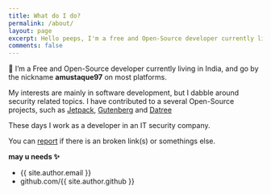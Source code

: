 ```yaml
---
title: What do I do?
permalink: /about/
layout: page
excerpt: Hello peeps, I'm a free and Open-Source developer currently living in India, and go by the nickname amustaque97 on most platforms.
comments: false
---
```


👋 I’m a Free and Open-Source developer currently living in India, and go by the nickname **amustaque97** on most platforms.

My interests are mainly in software development, but I dabble around security related topics.
I have contributed to a several Open-Source projects, such as [Jetpack](https://github.com/Automattic/jetpack/pulls/amustaque97), [Gutenberg](https://github.com/WordPress/gutenberg/pulls/amustaque97) and [Datree](https://github.com/datreeio/datree/pulls/amustaque97)

These days I work as a developer in an IT security company.

You can [report](https://github.com/amustaque97/amustaque97.github.io/issues/new/choose) if there is an broken link(s) or somethings else.

**may u needs ✨**

- {{ site.author.email }}
- github.com/{{ site.author.github }}
